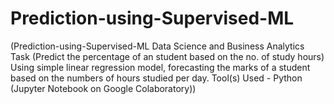 # Prediction-using-Supervised-ML
(Prediction-using-Supervised-ML Data Science and Business Analytics Task (Predict the percentage of an student based on the no. of study hours) Using simple linear regression model, forecasting the marks of a student based on the numbers of hours studied per day. Tool(s) Used - Python (Jupyter Notebook on Google Colaboratory))
